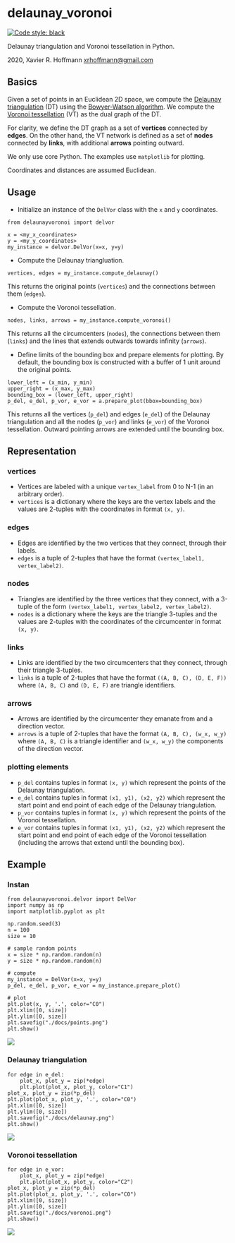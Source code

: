 # delaunay_voronoi
[![Code style: black](https://img.shields.io/badge/code%20style-black-000000.svg)](https://github.com/psf/black)

Delaunay triangulation and Voronoi tessellation in Python.

2020, Xavier R. Hoffmann <xrhoffmann@gmail.com>

## Basics

Given a set of points in an Euclidean 2D space, we compute the [Delaunay triangulation](https://en.wikipedia.org/wiki/Delaunay_triangulation) (DT)
using the [Bowyer-Watson algorithm](https://en.wikipedia.org/wiki/Bowyer%E2%80%93Watson_algorithm). 
We compute the [Voronoi tessellation](https://en.wikipedia.org/wiki/Voronoi_diagram) (VT) as 
the dual graph of the DT.

For clarity, we define the DT graph as a set of **vertices** connected by **edges**. On the 
other hand, the VT network is defined as a set of **nodes** connected by **links**, with 
additional **arrows** pointing outward.

We only use core Python. The examples use `matplotlib` for plotting.

Coordinates and distances are assumed Euclidean.

## Usage
* Initialize an instance of the `DelVor` class with the `x` and `y` coordinates.
```
from delaunayvoronoi import delvor

x = <my_x_coordinates>
y = <my_y_coordinates>
my_instance = delvor.DelVor(x=x, y=y)
```
* Compute the Delaunay triangluation. 
```
vertices, edges = my_instance.compute_delaunay()
```
This returns the original points (`vertices`)
and the connections between them (`edges`). 
* Compute the Voronoi tessellation.
```
nodes, links, arrows = my_instance.compute_voronoi()
```
This returns all the circumcenters (`nodes`),
the connections between them (`links`) and the lines that 
extends outwards towards infinity (`arrows`).
* Define limits of the bounding box and prepare elements for plotting. 
By default, the bounding box is constructed with a buffer of 1 unit around
the original points.
```
lower_left = (x_min, y_min)
upper_right = (x_max, y_max)
bounding_box = (lower_left, upper_right)
p_del, e_del, p_vor, e_vor = a.prepare_plot(bbox=bounding_box)
```
This returns all the vertices (`p_del`) and edges (`e_del`) of the
Delaunay triangulation and all the nodes (`p_vor`) and links (`e_vor`) of
the Voronoi tessellation. Outward pointing arrows are extended until
the bounding box.

## Representation
### vertices
- Vertices are labeled with a unique `vertex_label` from 0 to N-1 (in an arbitrary order).
- `vertices` is a dictionary where the keys are the vertex labels and
the values are 2-tuples with the coordinates in format `(x, y)`.
### edges
- Edges are identified by the two vertices that they connect, through
their labels.
- `edges` is a tuple of 2-tuples that have the format 
`(vertex_label1, vertex_label2)`.
### nodes
- Triangles are identified by the three vertices that they connect, with 
a 3-tuple of the form `(vertex_label1, vertex_label2, vertex_label2)`. 
- `nodes` is a dictionary where the keys are the triangle 3-tuples and
the values are 2-tuples with the coordinates of the circumcenter in 
format `(x, y)`.
### links
- Links are identified by the two circumcenters that they connect, through
their triangle 3-tuples.
- `links` is a tuple of 2-tuples that have the format `((A, B, C), (D, E, F))`
where `(A, B, C)` and `(D, E, F)` are triangle identifiers.
### arrows
- Arrows are identified by the circumcenter they emanate from and a
direction vector.
- `arrows` is a tuple of 2-tuples that have the format `(A, B, C), (w_x, w_y)`
where `(A, B, C)` is a triangle identifier and `(w_x, w_y)` the components
of the direction vector.
### plotting elements
- `p_del` contains tuples in format `(x, y)` which represent the points
of the Delaunay triangulation.
- `e_del` contains tuples in format `(x1, y1), (x2, y2)` which represent
the start point and end point of each edge of the Delaunay triangulation.
- `p_vor` contains tuples in format `(x, y)` which represent the points
of the Voronoi tessellation.
- `e_vor` contains tuples in format `(x1, y1), (x2, y2)` which represent
the start point and end point of each edge of the Voronoi tessellation
  (including the arrows that extend until the bounding box).
## Example
### Instan
```
from delaunayvoronoi.delvor import DelVor
import numpy as np
import matplotlib.pyplot as plt

np.random.seed(3)
n = 100
size = 10

# sample random points
x = size * np.random.random(n)
y = size * np.random.random(n)

# compute
my_instance = DelVor(x=x, y=y)
p_del, e_del, p_vor, e_vor = my_instance.prepare_plot()

# plot
plt.plot(x, y, '.', color="C0")
plt.xlim([0, size])
plt.ylim([0, size])
plt.savefig("./docs/points.png")
plt.show()
```
![](./docs/points.png)
### Delaunay triangulation
```
for edge in e_del:
    plot_x, plot_y = zip(*edge)
    plt.plot(plot_x, plot_y, color="C1")
plot_x, plot_y = zip(*p_del)
plt.plot(plot_x, plot_y, '.', color="C0")
plt.xlim([0, size])
plt.ylim([0, size])
plt.savefig("./docs/delaunay.png")
plt.show()
```
![](./docs/delaunay.png)
### Voronoi tessellation
```
for edge in e_vor:
    plot_x, plot_y = zip(*edge)
    plt.plot(plot_x, plot_y, color="C2")
plot_x, plot_y = zip(*p_del)
plt.plot(plot_x, plot_y, '.', color="C0")
plt.xlim([0, size])
plt.ylim([0, size])
plt.savefig("./docs/voronoi.png")
plt.show()
```
![](./docs/voronoi.png)